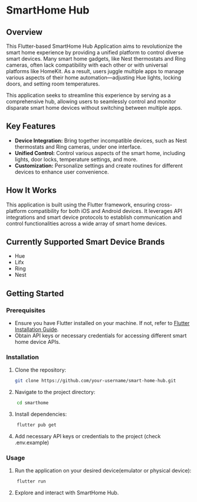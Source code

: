 # SmartHome Hub

## Overview

This Flutter-based SmartHome Hub Application aims to revolutionize the smart home experience by providing a unified platform to control diverse smart devices. Many smart home gadgets, like Nest thermostats and Ring cameras, often lack compatibility with each other or with universal platforms like HomeKit. As a result, users juggle multiple apps to manage various aspects of their home automation—adjusting Hue lights, locking doors, and setting room temperatures.

This application seeks to streamline this experience by serving as a comprehensive hub, allowing users to seamlessly control and monitor disparate smart home devices without switching between multiple apps.

## Key Features

- **Device Integration:** Bring together incompatible devices, such as Nest thermostats and Ring cameras, under one interface.
- **Unified Control:** Control various aspects of the smart home, including lights, door locks, temperature settings, and more.
- **Customization:** Personalize settings and create routines for different devices to enhance user convenience.

## How It Works

This application is built using the Flutter framework, ensuring cross-platform compatibility for both iOS and Android devices. It leverages API integrations and smart device protocols to establish communication and control functionalities across a wide array of smart home devices.

## Currently Supported Smart Device Brands
- Hue
- Lifx
- Ring
- Nest

## Getting Started

### Prerequisites

- Ensure you have Flutter installed on your machine. If not, refer to [Flutter Installation Guide](link-to-flutter-installation-docs).
- Obtain API keys or necessary credentials for accessing different smart home device APIs.

### Installation

1. Clone the repository:
   ```bash
   git clone https://github.com/your-username/smart-home-hub.git
   ```

2. Navigate to the project directory:
```bash
    cd smarthome
```

3. Install dependencies: 
```bash
    flutter pub get
```

4. Add necessary API keys or credentials to the project (check .env.example)

### Usage

1. Run the application on your desired device(emulator or physical device): 
```bash
    flutter run 
```

2. Explore and interact with SmartHome Hub. 

